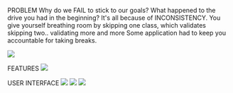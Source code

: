 PROBLEM
Why do we FAIL to stick to our goals? 
What happened to the drive you had in the beginning?
It's all because of INCONSISTENCY. 
You give yourself breathing room by skipping one class, which validates skipping two.. validating more and more
Some application had to keep you accountable for taking breaks.

<img src="Imgs/Problem.png"></img>

FEATURES
<img src = "Imgs/Features.png"></img>

USER INTERFACE
<img src = "Imgs/Schedule.png"></img>
<img src = "Imgs/Home.png"></img>
<img src = "Imgs/StatsSummary.png"></img>

